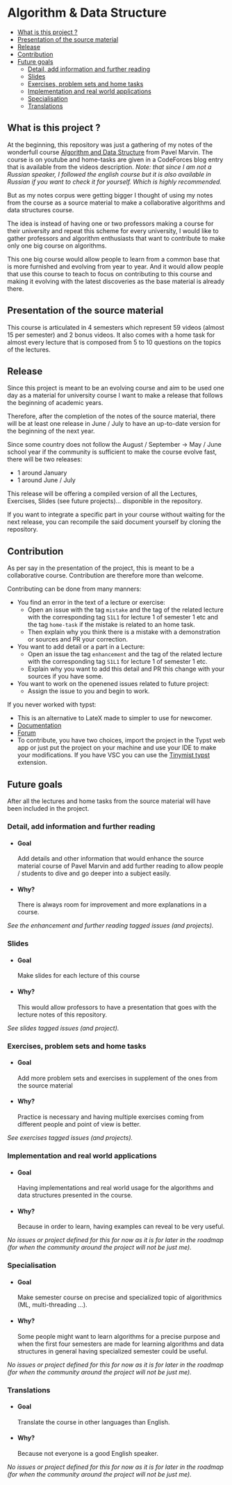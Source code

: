 # Algorithm & Data Structure

<!-- TOC -->
* [What is this project ?](#what-is-this-project--)
* [Presentation of the source material](#presentation-of-the-source-material-)
* [Release](#release-)
* [Contribution](#contribution-)
* [Future goals](#future-goals-)
  * [Detail, add information and further reading <detail>](#detail-add-information-and-further-reading-detail)
  * [Slides](#slides)
  * [Exercises, problem sets and home tasks](#exercises-problem-sets-and-home-tasks)
  * [Implementation and real world applications](#implementation-and-real-world-applications)
  * [Specialisation](#specialisation)
  * [Translations](#translations)
<!-- TOC -->

## What is this project ? 

At the beginning, this repository was just a gathering of my notes of the wonderfull course [Algorithm and Data Structure](https://www.youtube.com/playlist?list=PLrS21S1jm43igE57Ye_edwds_iL7ZOAG4) from Pavel Marvin. The course is on youtube and home-tasks are given in a CodeForces blog entry that is available from the videos description. 
_Note: that since I am not a Russian speaker, I followed the english course but it is also available in Russian if you want to check it for yourself. Which is highly recommended._ 

But as my notes corpus were getting bigger I thought of using my notes from the course as a source material to make a collaborative algorithms and data structures course. 

The idea is instead of having one or two professors making a course for their university and repeat this scheme for every university, I would like to gather professors and algorithm enthusiasts that want to contribute to make only one big course on algorithms. 

This one big course would allow people to learn from a common base that is more furnished and evolving from year to year. And it would allow people that use this course to teach to focus on contributing to this course and making it evolving with the latest discoveries as the base material is already there. 

## Presentation of the source material 

This course is articulated in 4 semesters which represent 59 videos (almost 15 per semester) and 2 bonus videos. It also comes with a home task for almost every lecture that is composed from 5 to 10 questions on the topics of the lectures. 

## Release 

Since this project is meant to be an evolving course and aim to be used one day as a material for university course I want to make a release that follows the beginning of academic years. 

Therefore, after the completion of the notes of the source material, there will be at least one release in June / July to have an up-to-date version for the beginning of the next year. 

Since some country does not follow the August / September -> May / June school year if the community is sufficient to make the course evolve fast, there will be two releases: 
* 1 around January
* 1 around June / July

This release will be offering a compiled version of all the Lectures, Exercises, Slides (see future projects)... disponible in the repository.

If you want to integrate a specific part in your course without waiting for the next release, you can recompile the said document yourself by cloning the repository.

## Contribution 

As per say in the presentation of the project, this is meant to be a collaborative course. Contribution are therefore more than welcome. 

Contributing can be done from many manners: 
* You find an error in the text of a lecture or exercise:
  * Open an issue with the tag `mistake` and the tag of the related lecture with the corresponding tag `S1L1` for lecture 1 of semester 1 etc and the tag `home-task` if the mistake is related to an home task.
  * Then explain why you think there is a mistake with a demonstration or sources and PR your correction.
* You want to add detail or a part in a Lecture:
  * Open an issue the tag `enhancement` and the tag of the related lecture with the corresponding tag `S1L1` for lecture 1 of semester 1 etc.
  * Explain why you want to add this detail and PR this change with your sources if you have some.
* You want to work on the openened issues related to future project:
  * Assign the issue to you and begin to work.  

If you never worked with typst: 
* This is an alternative to LateX made to simpler to use for newcomer.
* [Documentation](https://typst.app/docs/)
* [Forum](https://forum.typst.app/)
* To contribute, you have two choices, import the project in the Typst web app or just put the project on your machine and use your IDE to make your modifications. If you have VSC you can use the [Tinymist typst](https://marketplace.visualstudio.com/items?itemName=myriad-dreamin.tinymist) extension. 

## Future goals 

After all the lectures and home tasks from the source material will have been included in the project. 

### Detail, add information and further reading <detail>
  - #### Goal
    Add details and other information that would enhance the source material course of Pavel Marvin and add further reading to allow people / students to dive and go deeper into a subject easily.
  - #### Why?
    There is always room for improvement and more explanations in a course.
  
  _See the enhancement and further reading tagged issues (and projects)._

### Slides
  - #### Goal
    Make slides for each lecture of this course
  - #### Why?
    This would allow professors to have a presentation that goes with the lecture notes of this repository.

  _See slides tagged issues (and project)._ 

### Exercises, problem sets and home tasks
  - #### Goal
    Add more problem sets and exercises in supplement of the ones from the source material
  - #### Why?
    Practice is necessary and having multiple exercises coming from different people and point of view is better.

  _See exercises tagged issues (and projects)._

### Implementation and real world applications
  - #### Goal 
    Having implementations and real world usage for the algorithms and data structures presented in the course.
  - #### Why? 
    Because in order to learn, having examples can reveal to be very useful. 

  _No issues or project defined for this for now as it is for later in the roadmap (for when the community around the project will not be just me)._

### Specialisation
  - #### Goal
    Make semester course on precise and specialized topic of algorithmics (ML, multi-threading ...). 
  - #### Why? 
    Some people might want to learn algorithms for a precise purpose and when the first four semesters are made for learning algorithms and data structures in general having specialized semester could be useful. 

  _No issues or project defined for this for now as it is for later in the roadmap (for when the community around the project will not be just me)._

### Translations
  - #### Goal
    Translate the course in other languages than English.
  - #### Why? 
    Because not everyone is a good English speaker. 

  _No issues or project defined for this for now as it is for later in the roadmap (for when the community around the project will not be just me)._
